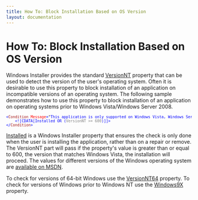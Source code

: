 ```yaml
---
title: How To: Block Installation Based on OS Version
layout: documentation
---
```

# How To: Block Installation Based on OS Version
Windows Installer provides the standard <a href="http://msdn.microsoft.com/library/aa372495.aspx" target="_blank">VersionNT</a> property that can be used to detect the version of the user&apos;s operating system. Often it is desirable to use this property to block installation of an application on incompatible versions of an operating system. The following sample demonstrates how to use this property to block installation of an application on operating systems prior to Windows Vista/Windows Server 2008.

<pre>
<font size="2" color="#0000FF">&lt;</font><font size="2" color="#A31515">Condition</font><font size="2" color="#0000FF"> </font><font size="2" color="#FF0000">Message</font><font size="2" color="#0000FF">=</font><font size="2">"</font><font size="2" color="#0000FF">This application is only supported on Windows Vista, Windows Server 2008, or higher.</font><font size="2">"</font><font size="2" color="#0000FF">&gt;
    &lt;![CDATA[Installed OR (</font><font size="2" color="#808080">VersionNT &gt;= 600</font><font size="2" color="#0000FF">)]]&gt;
&lt;/</font><font size="2" color="#A31515">Condition</font><font size="2" color="#0000FF">&gt;</font>
</pre>

<a href="http://msdn.microsoft.com/library/aa369297.aspx" target="_blank">Installed</a> is a Windows Installer property that ensures the check is only done when the user is installing the application, rather than on a repair or remove. The VersionNT part will pass if the property&apos;s value is greater than or equal to 600, the version that matches Windows Vista, the installation will proceed. The values for different versions of the Windows operating system are <a href="http://msdn.microsoft.com/library/aa370556.aspx" target="_blank">available on MSDN</a>.

To check for versions of 64-bit Windows use the <a href="http://msdn.microsoft.com/library/aa372497.aspx" target="_blank">VersionNT64</a> property. To check for versions of Windows prior to Windows NT use the <a href="http://msdn.microsoft.com/library/aa370556.aspx" target="_blank">Windows9X</a> property.

